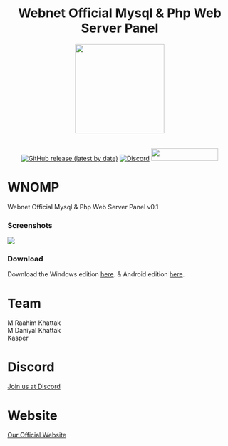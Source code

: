 <h1 align="center">Webnet Official Mysql & Php Web Server Panel</h1>
<p align="center">
<img src="https://imgur.com/tnPI6kv.png" style="display: block;margin-left: auto;margin-right: auto;" data-canonical-src="https://imgur.com/N8gFgep.png" width="200" height="200" align="center"/><br><br>
<a href="https://github.com/MEGAMINDMK/WNOMP/releases/latest"><img alt="GitHub release (latest by date)" src="https://img.shields.io/github/v/release/MEGAMINDMK/WNOMP?color=tuquoise&label=LATEST&logo=github&logoColor=white&style=for-the-badge"></a>&nbsp;<a href="https://discord.gg/DMSPhvK"><img alt="Discord" src="https://img.shields.io/discord/418790039514775554?color=%237289DA&label=discord&logo=Discord&logoColor=white&style=for-the-badge"></a>
<a href="https://github.com/MEGAMINDMK/WNOMP/releases/latest"><img src="https://img.shields.io/github/downloads/MEGAMINDMK/WNOMP/total.svg?style=flat-square" width="150" height="28"></a></p>
  
# WNOMP
Webnet Official Mysql &amp; Php Web Server Panel v0.1

### Screenshots

<img src="https://imgur.com/V3Yslie.png"/>

### Download

Download the Windows edition [here](https://github.com/Web-Net-Official/web-net-official.github.io/releases/latest). & Android edition [here](https://web-net.ml/webnetgithub/webnet_official.apk).

# Team

M Raahim Khattak<br>
M Daniyal Khattak<br>
Kasper

# Discord

<a href="https://discord.gg/DMSPhvK">Join us at Discord</a>

# Website

<a href="https://web-net.ml">Our Official Website</a>
